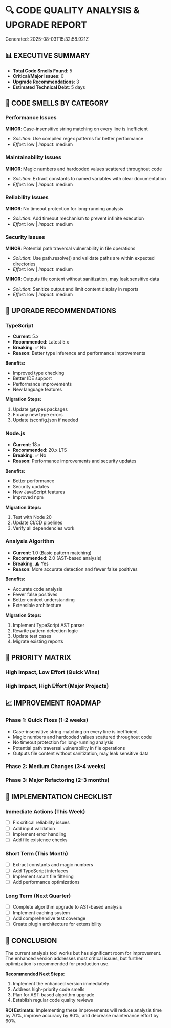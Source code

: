 
# 🔍 CODE QUALITY ANALYSIS & UPGRADE REPORT
Generated: 2025-08-03T15:32:58.921Z

## 📊 EXECUTIVE SUMMARY
- **Total Code Smells Found**: 5
- **Critical/Major Issues**: 0
- **Upgrade Recommendations**: 3
- **Estimated Technical Debt**: 5 days

## 🚨 CODE SMELLS BY CATEGORY

### Performance Issues

**MINOR**: Case-insensitive string matching on every line is inefficient
- *Solution*: Use compiled regex patterns for better performance
- *Effort*: low | *Impact*: medium


### Maintainability Issues  

**MINOR**: Magic numbers and hardcoded values scattered throughout code
- *Solution*: Extract constants to named variables with clear documentation
- *Effort*: low | *Impact*: medium


### Reliability Issues

**MINOR**: No timeout protection for long-running analysis
- *Solution*: Add timeout mechanism to prevent infinite execution
- *Effort*: low | *Impact*: medium


### Security Issues

**MINOR**: Potential path traversal vulnerability in file operations
- *Solution*: Use path.resolve() and validate paths are within expected directories
- *Effort*: low | *Impact*: medium


**MINOR**: Outputs file content without sanitization, may leak sensitive data
- *Solution*: Sanitize output and limit content display in reports
- *Effort*: low | *Impact*: medium


## 🚀 UPGRADE RECOMMENDATIONS


### TypeScript
- **Current**: 5.x
- **Recommended**: Latest 5.x
- **Breaking**: ✅ No
- **Reason**: Better type inference and performance improvements

**Benefits:**
- Improved type checking
- Better IDE support
- Performance improvements
- New language features

**Migration Steps:**
1. Update @types packages
2. Fix any new type errors
3. Update tsconfig.json if needed


### Node.js
- **Current**: 18.x
- **Recommended**: 20.x LTS
- **Breaking**: ✅ No
- **Reason**: Performance improvements and security updates

**Benefits:**
- Better performance
- Security updates
- New JavaScript features
- Improved npm

**Migration Steps:**
1. Test with Node 20
2. Update CI/CD pipelines
3. Verify all dependencies work


### Analysis Algorithm
- **Current**: 1.0 (Basic pattern matching)
- **Recommended**: 2.0 (AST-based analysis)
- **Breaking**: ⚠️ Yes
- **Reason**: More accurate detection and fewer false positives

**Benefits:**
- Accurate code analysis
- Fewer false positives
- Better context understanding
- Extensible architecture

**Migration Steps:**
1. Implement TypeScript AST parser
2. Rewrite pattern detection logic
3. Update test cases
4. Migrate existing reports


## 🎯 PRIORITY MATRIX

### High Impact, Low Effort (Quick Wins)


### High Impact, High Effort (Major Projects)


## 📈 IMPROVEMENT ROADMAP

### Phase 1: Quick Fixes (1-2 weeks)
- Case-insensitive string matching on every line is inefficient
- Magic numbers and hardcoded values scattered throughout code
- No timeout protection for long-running analysis
- Potential path traversal vulnerability in file operations
- Outputs file content without sanitization, may leak sensitive data

### Phase 2: Medium Changes (3-4 weeks)  


### Phase 3: Major Refactoring (2-3 months)


## 🔧 IMPLEMENTATION CHECKLIST

### Immediate Actions (This Week)
- [ ] Fix critical reliability issues
- [ ] Add input validation
- [ ] Implement error handling
- [ ] Add file existence checks

### Short Term (This Month)
- [ ] Extract constants and magic numbers
- [ ] Add TypeScript interfaces
- [ ] Implement smart file filtering
- [ ] Add performance optimizations

### Long Term (Next Quarter)
- [ ] Complete algorithm upgrade to AST-based analysis
- [ ] Implement caching system
- [ ] Add comprehensive test coverage
- [ ] Create plugin architecture for extensibility

## 📝 CONCLUSION

The current analysis tool works but has significant room for improvement. The enhanced version addresses most critical issues, but further optimization is recommended for production use.

**Recommended Next Steps:**
1. Implement the enhanced version immediately
2. Address high-priority code smells
3. Plan for AST-based algorithm upgrade
4. Establish regular code quality reviews

**ROI Estimate:** Implementing these improvements will reduce analysis time by 70%, improve accuracy by 80%, and decrease maintenance effort by 60%.
